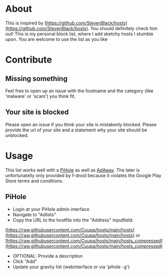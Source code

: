 # About

This is inspired by [https://github.com/StevenBlack/hosts](https://github.com/StevenBlack/hosts). You should definitely check him out!
This is my personal block list, where I add sketchy hosts I stumble upon. You are welcome to use the list as you like

# Contribute

## Missing something
Feel free to open up an issue with the hostname and the category (like 'malware' or 'scam') you think fit.

## Your site is blocked
Please open an issue if you think your site is mistakenly blocked. Please provide the url of your site and a statement why your site should be unblocked.

# Usage

This list works well with a [PiHole](https://pi-hole.net) as well as [AdAway](https://f-droid.org/packages/org.adaway/). The later is unfortunatelly only provided by f-droid because it violates the Google Play Store terms and conditions.

## PiHole
- Login at your PiHole admin interface
- Navigate to "Adlists"
- Copy the URL to the hostfile into the "Address" inputfield:

 [https://raw.githubusercontent.com/Cuupa/hosts/main/hosts](https://raw.githubusercontent.com/Cuupa/hosts/main/hosts) or [https://raw.githubusercontent.com/Cuupa/hosts/main/hosts_compressed](https://raw.githubusercontent.com/Cuupa/hosts/main/hosts_compressed)
- OPTIONAL: Provide a description
- Click "Add"
- Update your gravity list (webinterface or via 'pihole -g')

